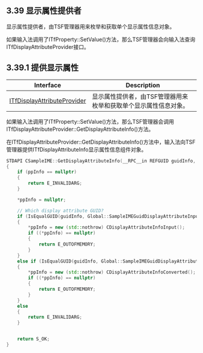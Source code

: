## 3.39 显示属性提供者

显示属性提供者，由TSF管理器用来枚举和获取单个显示属性信息对象。

如果输入法调用了ITfProperty::SetValue()方法，那么TSF管理器会向输入法查询ITfDisplayAttributeProvider接口。

## 3.39.1 提供显示属性

Interface							|Description
-|-
[ITfDisplayAttributeProvider][1]	|显示属性提供者，由TSF管理器用来枚举和获取单个显示属性信息对象。

[1]: https://github.com/ChineseInputMethod/Interface/blob/master/TextService/ITfDisplayAttributeProvider.md

如果输入法调用了ITfProperty::SetValue()方法，那么TSF管理器会调用ITfDisplayAttributeProvider::GetDisplayAttributeInfo()方法。

在ITfDisplayAttributeProvider::GetDisplayAttributeInfo()方法中，输入法向TSF管理器提供ITfDisplayAttributeInfo显示属性信息组件对象。

```C++
STDAPI CSampleIME::GetDisplayAttributeInfo(__RPC__in REFGUID guidInfo, __RPC__deref_out_opt ITfDisplayAttributeInfo **ppInfo)
{
    if (ppInfo == nullptr)
    {
        return E_INVALIDARG;
    }

    *ppInfo = nullptr;

    // Which display attribute GUID?
    if (IsEqualGUID(guidInfo, Global::SampleIMEGuidDisplayAttributeInput))
    {
        *ppInfo = new (std::nothrow) CDisplayAttributeInfoInput();
        if ((*ppInfo) == nullptr)
        {
            return E_OUTOFMEMORY;
        }
    }
    else if (IsEqualGUID(guidInfo, Global::SampleIMEGuidDisplayAttributeConverted))
    {
        *ppInfo = new (std::nothrow) CDisplayAttributeInfoConverted();
        if ((*ppInfo) == nullptr)
        {
            return E_OUTOFMEMORY;
        }
    }
    else
    {
        return E_INVALIDARG;
    }


    return S_OK;
}
```